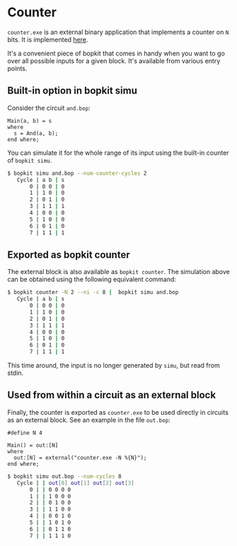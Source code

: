 # Counter

`counter.exe` is an external binary application that implements a counter on `N`
bits. It is implemented [here](https://github.com/mbarbin/bopkit/tree/main/stdlib/counter/src/counter.ml).

It's a convenient piece of bopkit that comes in handy when you want to go over
all possible inputs for a given block. It's available from various entry points.

## Built-in option in bopkit simu

Consider the circuit `and.bop`:

<!-- $MDX file=and.bop -->
```bopkit
Main(a, b) = s
where
  s = And(a, b);
end where;
```

You can simulate it for the whole range of its input using the built-in counter of `bopkit simu`.

```sh
$ bopkit simu and.bop --num-counter-cycles 2
   Cycle | a b | s
       0 | 0 0 | 0
       1 | 1 0 | 0
       2 | 0 1 | 0
       3 | 1 1 | 1
       4 | 0 0 | 0
       5 | 1 0 | 0
       6 | 0 1 | 0
       7 | 1 1 | 1
```

## Exported as bopkit counter

The external block is also available as `bopkit counter`. The simulation above
can be obtained using the following equivalent command:

```sh
$ bopkit counter -N 2 --ni -c 8 |  bopkit simu and.bop
   Cycle | a b | s
       0 | 0 0 | 0
       1 | 1 0 | 0
       2 | 0 1 | 0
       3 | 1 1 | 1
       4 | 0 0 | 0
       5 | 1 0 | 0
       6 | 0 1 | 0
       7 | 1 1 | 1
```

This time around, the input is no longer generated by `simu`, but read from stdin.

## Used from within a circuit as an external block

Finally, the counter is exported as `counter.exe` to be used directly in
circuits as an external block. See an example in the file `out.bop`:

<!-- $MDX file=out.bop -->
```bopkit
#define N 4

Main() = out:[N]
where
  out:[N] = external("counter.exe -N %{N}");
end where;
```

```sh
$ bopkit simu out.bop --num-cycles 8
   Cycle | | out[0] out[1] out[2] out[3]
       0 | | 0 0 0 0
       1 | | 1 0 0 0
       2 | | 0 1 0 0
       3 | | 1 1 0 0
       4 | | 0 0 1 0
       5 | | 1 0 1 0
       6 | | 0 1 1 0
       7 | | 1 1 1 0
```
